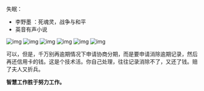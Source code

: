 失眠：
* 李野墨 ：死魂灵，战争与和平
* 英音有声小说



![img](images/Pasted.image.20211031122836n.webp)
![img](images/Pasted.image.20211031122912n.webp)
![img](images/Pasted.image.20211031122921n.webp)
![img](images/Pasted.image.20211031122926n.webp)
![img](images/Pasted.image.20211031122949n.webp)
![img](images/Pasted.image.20211031122955n.webp)

可以，但是，千万别再逾期情况下申请协商分期，而是要申请消除逾期记录，然后再还信用卡的钱。这是个技术活。你自己处理，往往记录消除不了，又还了钱。赔了夫人又折兵。

**智慧工作胜于努力工作。**